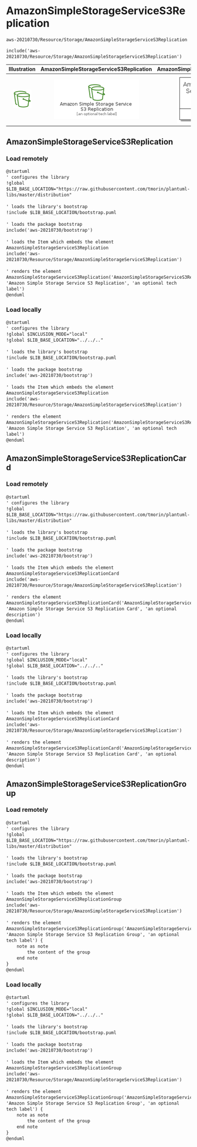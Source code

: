 # AmazonSimpleStorageServiceS3Replication


```text
aws-20210730/Resource/Storage/AmazonSimpleStorageServiceS3Replication
```

```text
include('aws-20210730/Resource/Storage/AmazonSimpleStorageServiceS3Replication')
```



| Illustration | AmazonSimpleStorageServiceS3Replication | AmazonSimpleStorageServiceS3ReplicationCard | AmazonSimpleStorageServiceS3ReplicationGroup |
| :---: | :---: | :---: | :---: |
| ![illustration for Illustration](../../../aws-20210730/Resource/Storage/AmazonSimpleStorageServiceS3Replication.png) | ![illustration for AmazonSimpleStorageServiceS3Replication](../../../aws-20210730/Resource/Storage/AmazonSimpleStorageServiceS3Replication.Local.png) | ![illustration for AmazonSimpleStorageServiceS3ReplicationCard](../../../aws-20210730/Resource/Storage/AmazonSimpleStorageServiceS3ReplicationCard.Local.png) | ![illustration for AmazonSimpleStorageServiceS3ReplicationGroup](../../../aws-20210730/Resource/Storage/AmazonSimpleStorageServiceS3ReplicationGroup.Local.png) |




## AmazonSimpleStorageServiceS3Replication

### Load remotely
```plantuml
@startuml
' configures the library
!global $LIB_BASE_LOCATION="https://raw.githubusercontent.com/tmorin/plantuml-libs/master/distribution"

' loads the library's bootstrap
!include $LIB_BASE_LOCATION/bootstrap.puml

' loads the package bootstrap
include('aws-20210730/bootstrap')

' loads the Item which embeds the element AmazonSimpleStorageServiceS3Replication
include('aws-20210730/Resource/Storage/AmazonSimpleStorageServiceS3Replication')

' renders the element
AmazonSimpleStorageServiceS3Replication('AmazonSimpleStorageServiceS3Replication', 'Amazon Simple Storage Service S3 Replication', 'an optional tech label')
@enduml
```

### Load locally
```plantuml
@startuml
' configures the library
!global $INCLUSION_MODE="local"
!global $LIB_BASE_LOCATION="../../.."

' loads the library's bootstrap
!include $LIB_BASE_LOCATION/bootstrap.puml

' loads the package bootstrap
include('aws-20210730/bootstrap')

' loads the Item which embeds the element AmazonSimpleStorageServiceS3Replication
include('aws-20210730/Resource/Storage/AmazonSimpleStorageServiceS3Replication')

' renders the element
AmazonSimpleStorageServiceS3Replication('AmazonSimpleStorageServiceS3Replication', 'Amazon Simple Storage Service S3 Replication', 'an optional tech label')
@enduml
```

## AmazonSimpleStorageServiceS3ReplicationCard

### Load remotely
```plantuml
@startuml
' configures the library
!global $LIB_BASE_LOCATION="https://raw.githubusercontent.com/tmorin/plantuml-libs/master/distribution"

' loads the library's bootstrap
!include $LIB_BASE_LOCATION/bootstrap.puml

' loads the package bootstrap
include('aws-20210730/bootstrap')

' loads the Item which embeds the element AmazonSimpleStorageServiceS3ReplicationCard
include('aws-20210730/Resource/Storage/AmazonSimpleStorageServiceS3Replication')

' renders the element
AmazonSimpleStorageServiceS3ReplicationCard('AmazonSimpleStorageServiceS3ReplicationCard', 'Amazon Simple Storage Service S3 Replication Card', 'an optional description')
@enduml
```

### Load locally
```plantuml
@startuml
' configures the library
!global $INCLUSION_MODE="local"
!global $LIB_BASE_LOCATION="../../.."

' loads the library's bootstrap
!include $LIB_BASE_LOCATION/bootstrap.puml

' loads the package bootstrap
include('aws-20210730/bootstrap')

' loads the Item which embeds the element AmazonSimpleStorageServiceS3ReplicationCard
include('aws-20210730/Resource/Storage/AmazonSimpleStorageServiceS3Replication')

' renders the element
AmazonSimpleStorageServiceS3ReplicationCard('AmazonSimpleStorageServiceS3ReplicationCard', 'Amazon Simple Storage Service S3 Replication Card', 'an optional description')
@enduml
```

## AmazonSimpleStorageServiceS3ReplicationGroup

### Load remotely
```plantuml
@startuml
' configures the library
!global $LIB_BASE_LOCATION="https://raw.githubusercontent.com/tmorin/plantuml-libs/master/distribution"

' loads the library's bootstrap
!include $LIB_BASE_LOCATION/bootstrap.puml

' loads the package bootstrap
include('aws-20210730/bootstrap')

' loads the Item which embeds the element AmazonSimpleStorageServiceS3ReplicationGroup
include('aws-20210730/Resource/Storage/AmazonSimpleStorageServiceS3Replication')

' renders the element
AmazonSimpleStorageServiceS3ReplicationGroup('AmazonSimpleStorageServiceS3ReplicationGroup', 'Amazon Simple Storage Service S3 Replication Group', 'an optional tech label') {
    note as note
        the content of the group
    end note
}
@enduml
```

### Load locally
```plantuml
@startuml
' configures the library
!global $INCLUSION_MODE="local"
!global $LIB_BASE_LOCATION="../../.."

' loads the library's bootstrap
!include $LIB_BASE_LOCATION/bootstrap.puml

' loads the package bootstrap
include('aws-20210730/bootstrap')

' loads the Item which embeds the element AmazonSimpleStorageServiceS3ReplicationGroup
include('aws-20210730/Resource/Storage/AmazonSimpleStorageServiceS3Replication')

' renders the element
AmazonSimpleStorageServiceS3ReplicationGroup('AmazonSimpleStorageServiceS3ReplicationGroup', 'Amazon Simple Storage Service S3 Replication Group', 'an optional tech label') {
    note as note
        the content of the group
    end note
}
@enduml
```

